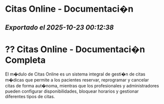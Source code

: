 # Citas Online - Documentaci�n
*Exportado el 2025-10-23 00:12:38*
---

# ?? Citas Online - Documentaci�n Completa

El m�dulo de Citas Online es un sistema integral de gesti�n de citas m�dicas que permite a los pacientes reservar, reprogramar y cancelar citas de forma aut�noma, mientras que los profesionales y administradores pueden configurar disponibilidades, bloquear horarios y gestionar diferentes tipos de citas.

